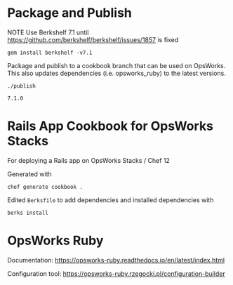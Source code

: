 # Package and Publish

NOTE Use Berkshelf 7.1 until https://github.com/berkshelf/berkshelf/issues/1857 is fixed

    gem install berkshelf -v7.1

Package and publish to a cookbook branch that can be used on OpsWorks. This also
updates dependencies (i.e. opsworks_ruby) to the latest versions.

    ./publish
    
    7.1.0

# Rails App Cookbook for OpsWorks Stacks

For deploying a Rails app on OpsWorks Stacks / Chef 12

Generated with

    chef generate cookbook .

Edited `Berksfile` to add dependencies and installed dependencies with

    berks install

# OpsWorks Ruby

Documentation: <https://opsworks-ruby.readthedocs.io/en/latest/index.html>

Configuration tool: <https://opsworks-ruby.rzegocki.pl/configuration-builder>
